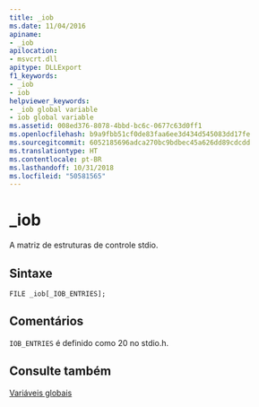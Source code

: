 ```yaml
---
title: _iob
ms.date: 11/04/2016
apiname:
- _iob
apilocation:
- msvcrt.dll
apitype: DLLExport
f1_keywords:
- _iob
- iob
helpviewer_keywords:
- _iob global variable
- iob global variable
ms.assetid: 008ed376-8078-4bbd-bc6c-0677c63d0ff1
ms.openlocfilehash: b9a9fbb51cf0de83faa6ee3d434d545083dd17fe
ms.sourcegitcommit: 6052185696adca270bc9bdbec45a626dd89cdcdd
ms.translationtype: HT
ms.contentlocale: pt-BR
ms.lasthandoff: 10/31/2018
ms.locfileid: "50581565"
---
```

# <a name="iob"></a>_iob

A matriz de estruturas de controle stdio.

## <a name="syntax"></a>Sintaxe

```
FILE _iob[_IOB_ENTRIES];
```

## <a name="remarks"></a>Comentários

`IOB_ENTRIES` é definido como 20 no stdio.h.

## <a name="see-also"></a>Consulte também

[Variáveis globais](../c-runtime-library/global-variables.md)